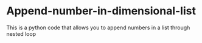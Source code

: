 # Append-number-in-dimensional-list
This is a python code that allows you to append numbers in a list through nested loop
